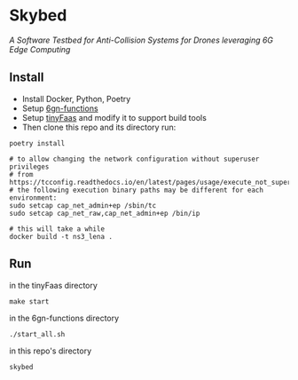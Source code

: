 # Skybed
*A Software Testbed for Anti-Collision Systems for Drones leveraging 6G Edge Computing*

## Install

- Install Docker, Python, Poetry
- Setup [6gn-functions](https://github.com/ChaosRez/6gn-functions) 
- Setup [tinyFaas](https://github.com/OpenFogStack/tinyFaaS) and modify it to support build tools
- Then clone this repo and its directory run:
```shell
poetry install

# to allow changing the network configuration without superuser privileges
# from https://tcconfig.readthedocs.io/en/latest/pages/usage/execute_not_super_user.html
# the following execution binary paths may be different for each environment:
sudo setcap cap_net_admin+ep /sbin/tc
sudo setcap cap_net_raw,cap_net_admin+ep /bin/ip

# this will take a while
docker build -t ns3_lena .
```

## Run
in the tinyFaas directory
```shell
make start
```

in the 6gn-functions directory
```shell
./start_all.sh
```

in this repo's directory
```shell
skybed
```